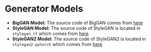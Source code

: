# Generator Models

- **BigGAN Model:** The source code of BigGAN comes from [here](https://github.com/huggingface/pytorch-pretrained-BigGAN)
- **StyleGAN Model:** The source code of StyleGAN is located in `stylegan_tf` which comes from [here](https://github.com/NVlabs/stylegan/tree/03563d18a0cf8d67d897cc61e44479267968716b)
- **StyleGAN2 Model:** The source code of StyleGAN2 is located in `stylegan2-pytorch` which comes from [here](https://github.com/rosinality/stylegan2-pytorch/tree/3dee637b8937bf3830991c066ed8d9cc58afd661)




